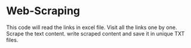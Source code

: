 # Web-Scraping

This code will read the links in excel file.
Visit all the links one by one.
Scrape the text content.
write scraped content and save it in unique TXT files.
